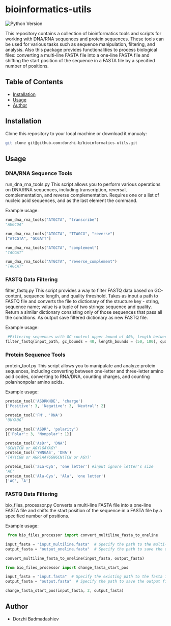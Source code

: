 # bioinformatics-utils

![Python Version](https://img.shields.io/badge/python-3.x-blue.svg)

This repository contains a collection of bioinformatics tools and scripts for working with DNA/RNA sequences and protein sequences. These tools can be used for various tasks such as sequence manipulation, filtering, and analysis. Also this package provides functionalities to process biological files: converting a multi-line FASTA file into a one-line FASTA file and shifting the start position of the sequence in a FASTA file by a specified number of positions.

## Table of Contents

- [Installation](#installation)
- [Usage](#usage)
- [Author](#author)

## Installation

Clone this repository to your local machine or download it manualy:

   ```bash
   git clone git@github.com:dorzhi-b/bioinformatics-utils.git
   ```

## Usage
### DNA/RNA Sequence Tools

run_dna_rna_tools.py
This script allows you to perform various operations on DNA/RNA sequences, including transcription, reversal, complementation, and reverse complementation.
Requires one or a list of nucleic acid sequences, and as the last element the command.

Example usage:

```python
run_dna_rna_tools("ATGCTA", "transcribe")
"AUGCUA"
```

```python
run_dna_rna_tools("ATGCTA", "TTAGCG", "reverse")
["ATCGTA", "GCGATT"]
```

```python
run_dna_rna_tools("ATGCTA", "complement")
"TACGAT"
```

```python
run_dna_rna_tools("ATGCTA", "reverse_complement")
"TAGCAT"
```

### FASTQ Data Filtering

filter_fastq.py
This script provides a way to filter FASTQ data based on GC-content, sequence length, and quality threshold.
Takes as input a path to FASTQ file and converts the file to dictionary of the structure key - string, sequence name; value is a tuple of two strings: sequence and quality. Return a similar dictionary consisting only of those sequences that pass all the conditions. As output save filtered dictionary as new FASTQ file.

Example usage:

```python
 #Filtering sequences with GC-content upper bound of 40%, length between 50 and 100 and quality threshold of 20   
filter_fastq(input_path, gc_bounds = 40, length_bounds = (50, 100), quality_threshold = 20)
```

### Protein Sequence Tools

protein_tool.py
This script allows you to manipulate and analyze protein sequences, including converting between one-letter and three-letter amino acid codes, converting to RNA/DNA, counting charges, and counting polar/nonpolar amino acids. 


Example usage:

```python
protein_tool('ASDRKHDE', 'charge')
{'Positive': 3, 'Negative': 3, 'Neutral': 2}
```

```python
protein_tool('FM', 'RNA')
'UUYAUG'
```

```python
protein_tool('ASDR', 'polarity')
[{'Polar': 3, 'Nonpolar': 1}]
```

```python
protein_tool('AsDr', 'DNA')
'GCN(TCN or AGY)GAYAGY'
protein_tool('YWNGAS', 'DNA')
'TAY(CGN or AGR)AAYGGNGCN(TCN or AGY)'
```

```python
protein_tool('aLa-CyS', 'one letter') #input ignore letter's size
'AC'
protein_tool('Ala-Cys', 'Ala', 'one letter')
['AC', 'A']
```

### FASTQ Data Filtering

bio_files_processor.py
Converts a multi-line FASTA file into a one-line FASTA file and shifts the start position of the sequence in a FASTA file by a specified number of positions.

Example usage:

```python
 from bio_files_processor import convert_multiline_fasta_to_oneline

input_fasta = "input_multiline.fasta"  # Specify the path to the multi-line fasta file
output_fasta = "output_oneline.fasta"  # Specify the path to save the one-line fasta file

convert_multiline_fasta_to_oneline(input_fasta, output_fasta)
```

```python
from bio_files_processor import change_fasta_start_pos

input_fasta = "input.fasta"  # Specify the existing path to the fasta file
output_fasta = "output.fasta"  # Specify the path to save the output file

change_fasta_start_pos(input_fasta, 2, output_fasta)
```

## Author
- Dorzhi Badmadashiev
